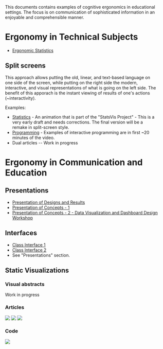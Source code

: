This documents contains examples of cognitive ergonomics in educational settings. The focus is on communication of sophisticated information in an enjoyable and comprehensible manner.

# Ergonomy in Technical Subjects

- [Ergonomic Statistics](https://github.com/clokman/academic-visualization/blob/master/Ergonomic%20Statistics.md)

## Split screens

This approach allows putting the old, linear, and text-based language on one side of the screen, while putting on the right side the modern, interactive, and visual representations of what is going on the left side. The benefit of this apporach is the instant viewing of results of one's actions (~interactivity).

Examples:
- [Statistics](http://clokman.com/hosting/StatsVis/standard_deviation.swf) - An animation that is part of the "StatsVis Project" - This is a very early draft and needs corrections. The final version will be a remake in split-screen style.
- [Programming](https://vimeo.com/36579366) - Examples of interactive programming are in first ~20 minutes of the video.
- Dual articles -- Work in progress

# Ergonomy in Communication and Education

## Presentations

- [Presentation of Designs and Results](https://prezi.com/wxx1okr031bn/sample-segment-2/)
- [Presentation of Concepts - 1](https://prezi.com/tydal36_gepe/sample-segment-1/)
- [Presentation of Concepts - 2 - Data Visualization and Dashboard Design Workshop](https://prezi.com/qvsh9g0pcqii/workshop-scientific-dashboard-design-and-ergonomic-data-visualization/)


## Interfaces
- [Class Interface 1](http://clokman.com/hosting/SVP-Course/2015-UvA/Presentations/AVP_Workshop_Map-Public.swf)
- [Class Interface 2](http://www.clokman.com/hosting/P-Course/SP-Map-Public.swf)
- See "Presentations" section.

## Static Visualizations

### Visual abstracts
Work in progress

### Articles
![](http://samples.clokman.com/samples_files/png_7.png)
![](http://samples.clokman.com/samples_files/png_6.png)
![](http://samples.clokman.com/samples_files/png_8.png)

### Code
![](http://samples.clokman.com/samples_files/png_11.png)
